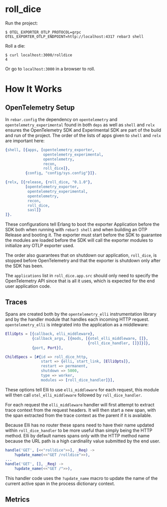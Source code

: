 roll_dice
=====

Run the project:

```
$ OTEL_EXPORTER_OTLP_PROTOCOL=grpc OTEL_EXPORTER_OTLP_ENDPOINT=http://localhost:4317 rebar3 shell
```

Roll a die:

```
$ curl localhost:3000/rolldice
4
```

Or go to `localhost:3000` in a browser to roll.

# How It Works

## OpenTelemetry Setup

In `rebar.config` the dependency on `opentelemetry` and
`opentelemetry_experimental` found in both `deps` as well as `shell` and `relx`
ensures the OpenTelemetry SDK and Experimental SDK are part of the build and run
of the project. The order of the lists of apps given to `shell` and `relx` are
important here:

```erlang
{shell, [{apps, [opentelemetry_exporter, 
                 opentelemetry_experimental,                  
                 opentelemetry, 
                 recon,
                 roll_dice]},
         {config, "config/sys.config"}]}.

{relx, [{release, {roll_dice, "0.1.0"},
         [opentelemetry_exporter,
          opentelemetry_experimental,
          opentelemetry,
          recon,
          roll_dice,
          sasl]}
]}.
```

These configurations tell Erlang to boot the exporter Application before the SDK
both when running with `rebar3 shell` and when building an OTP Release and
booting it. The exporter must start before the SDK to guarantee the modules are
loaded before the SDK will call the exporter modules to initialize any OTLP
exporter used.

The order also guarantees that on shutdown our application, `roll_dice`, is
stopped before OpenTelemetry and that the exporter is shutdown only after the
SDK has been.

The `applications` list in `roll_dice.app.src` should only need to specify the
OpenTelemetry API since that is all it uses, which is expected for the end user
application code.

## Traces

Spans are created both by the `opentelemetry_elli` instrumentation library and
by the handler module that handles each incoming HTTP request.
`opentelemetry_elli` is integrated into the application as a middleware:

```erlang
ElliOpts = [{callback, elli_middleware},
            {callback_args, [{mods, [{otel_elli_middleware, []},
                                     {roll_dice_handler, []}]}]},
            {port, Port}],

ChildSpecs = [#{id => roll_dice_http,
                start => {elli, start_link, [ElliOpts]},
                restart => permanent,
                shutdown => 5000,
                type => worker,
                modules => [roll_dice_handler]}],
```

These options tell Elli to use `elli_middleware` for each request, this module
will then call `otel_elli_middleware` followed by `roll_dice_handler`.

For each request the `elli_middleware` handler will first attempt to extract
trace context from the request headers. It will then start a new span, with
the span extracted from the trace context as the parent if it is available.

Because Elli has no router these spans need to have their name updated within
`roll_dice_handler` to be more useful than simply being the HTTP method. Elli by
default names spans only with the HTTP method name because the URL path is a
high cardinality value submitted by the end user.

```erlang
handle('GET', [<<"rolldice">>], _Req) ->
    ?update_name(<<"GET /rolldice">>),
...
handle('GET', [], _Req) ->
    ?update_name(<<"GET /">>),
```

This handler code uses the `?update_name` macro to update the name of the
current active span in the process dictionary context.

## Metrics
